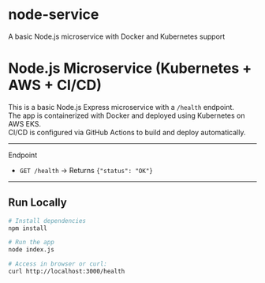 # node-service
A basic Node.js microservice with Docker and Kubernetes support
# Node.js Microservice (Kubernetes + AWS + CI/CD)

This is a basic Node.js Express microservice with a `/health` endpoint.  
The app is containerized with Docker and deployed using Kubernetes on AWS EKS.  
CI/CD is configured via GitHub Actions to build and deploy automatically.

---

 Endpoint

- `GET /health` → Returns `{"status": "OK"}`

---

## Run Locally

```bash
# Install dependencies
npm install

# Run the app
node index.js

# Access in browser or curl:
curl http://localhost:3000/health
